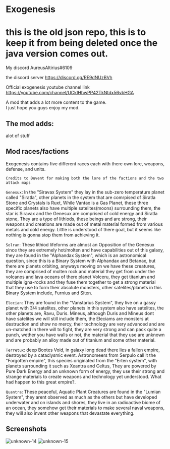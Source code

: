 # Exogenesis

# this is the old json repo, this is to keep it from being deleted once the java version comes out.

My discord AureusAltirius#6109

the discord server https://discord.gg/RE9dNUzBVh

Official exogenesis youtube channel link https://youtube.com/channel/UCkIHhwPP42TkNtdx56vbHGA

A mod that adds a lot more content to the game.
<br>I just hope you guys enjoy my mod.

## The mod adds:

alot of stuff

## Mod races/factions

Exogenesis contains five different races each with there own lore, weapons, defense, and units.

`Credits to Đuvent for making both the lore of the factions and the two attack maps`

`Genesux`: In the "Siravax System" they lay in the sub-zero temperature planet called "Siratla", other planets in the
system that are comrpised of Siratla Stone and Crystals is Ruxt, While Vantax is a Gas Planet, these three specific
planets also have multiple satelites(moons) surrounding them, the star is Siravax and the Genesux are comprised of cold
energy and Siratla stone, They are a type of lithiods, these beings and are strong, their weapons and creations are made
out of metal material formed from various metals and cold energy. Little is understood of there goal, but it seems like
nothing is gonna stop them from achieving it.

`Solran`: These lithiod lifeforms are almost an Opposition of the Genesux since they are extremely hot/molten and have
capabilities out of this galaxy, they are found in the "Alphandax System", which is an astronomical question, since this
is a Binary System with Alphandax and Betanax, but there are planets orbiting, anyways moving on we have these
creatures, they are comprised of molten rock and material they get from under the volcanos and lava oceans of there
planet Volceru, they get titanium and multiple igna-rocks and they fuse them together to get a strong material that they
use to form their absolute monsters, other satelites/planets in this Binary System include, Furnius and Siten.

`Elecian`: They are found in the "Vanstarius System", they live on a gassy planet with 3/4 satelites, other planets in
this system also have satelites, the other planets are, Ravu, Duris. Mineus, although Duris and Mineus dont have
satelites we will still include them, the Eleciams are monsters at destruction and show no mercy, their technology are
very advanced and are un-matched in there will to fight, they are very strong and can pack quite a punch, wether you
have walls or not, the material that they use are unknown and are probably an alloy made out of titanium and some other
material.

`Terretux`: deep Bootes Void, in galaxy long dead there lies a fallen empire, destroyed by a cataclysmic event.
Astronomeers from Serpulo call it the "Forgotten empire", this species originated from the "Erten system", with planets
surrounding it such as Xeantra and Celtus, They are powered by Pure Dark Energy and an unknown form of energy, they use
their strong and strange materials to create weapons and technology yet understood. What had happen to this great
empire?.

`Quantra`: These peaceful, Aquatic Plant Creatures are found in the "Lumian System", they arent observed as much as the
others but have developed underwater and on islands and shores, they live in an radioactive biome of an ocean, they
somehow get their materials to make several naval weapons, they will also invent other weapons that devastate
everything.

## Screenshots

![unknown-14](https://user-images.githubusercontent.com/68311340/118233805-7227c080-b460-11eb-99cd-5ab35cecb273.png)
![unknown-15](https://user-images.githubusercontent.com/68311340/118233809-7358ed80-b460-11eb-8077-b3304aab2e0d.png)
